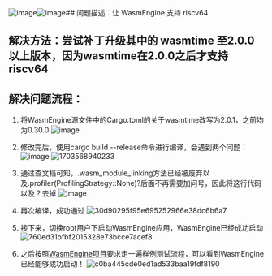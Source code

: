 ![image](https://github.com/apodxx/oerv-team/assets/33642755/6e747b20-a161-4f82-83d2-04627cee1c77)![image](https://github.com/apodxx/oerv-team/assets/33642755/2cfec5e7-0425-4928-9dcc-f7a60db1a00c)## 问题描述：让 WasmEngine 支持 riscv64
## 解决方法：尝试补丁升级其中的 wasmtime 至2.0.0以上版本，因为wasmtime在2.0.0之后才支持riscv64
## 解决问题流程：
1. 将WasmEngine源文件中的Cargo.toml的关于wasmtime改写为2.0.1，之前均为0.30.0
   ![image](https://github.com/apodxx/oerv-team/assets/33642755/aaa99e1d-df91-49b9-aacf-9c352b0c2724)
2. 修改完后，使用cargo build --release命令进行编译，会遇到两个问题：
   ![image](https://github.com/apodxx/oerv-team/assets/33642755/ac11335f-7674-434d-891b-12daf27b62a7)
    ![1703568940233](https://github.com/apodxx/oerv-team/assets/33642755/a83a68bc-9dd9-41d7-93a7-bc187301ecc3)

3. 通过查文档可知，.wasm_module_linking方法已经被废弃以及.profiler(ProfilingStrategy::None)?后面不再需要加问号，因此将这行代码以及？去掉
   ![image](https://github.com/apodxx/oerv-team/assets/33642755/0fc3692e-a487-4cae-8b75-21a486da65a4)
4. 再次编译，成功通过
   ![30d90295f95e695252966e38dc6b6a7](https://github.com/apodxx/oerv-team/assets/33642755/fadf238f-38bf-43ad-a483-00e97fd05de5)
5. 接下来，切换root用户下启动WasmEngine应用，WasmEngine已经成功启动
   ![760ed31bfbf2015328e73bcce7acef8](https://github.com/apodxx/oerv-team/assets/33642755/c211242f-b54f-4d05-9c4b-af413ed1dc5b)
6. 之后按照[WasmEngine项目](https://gitee.com/openeuler/WasmEngine)要求走一遍样例测试流程，可以看到WasmEngine已经能够成功启动！
  ![c0ba445cde0ed1ad533baa19fdf8190](https://github.com/apodxx/oerv-team/assets/33642755/3a87d694-2770-4e82-af9e-58c43a553c71)

